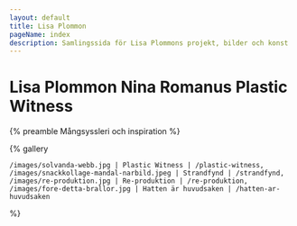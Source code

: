 ```yaml
---
layout: default
title: Lisa Plommon
pageName: index
description: Samlingssida för Lisa Plommons projekt, bilder och konst
---
```


# Lisa Plommon  Nina Romanus  Plastic Witness

{% preamble 
    Mångsyssleri och inspiration
%}

{% gallery

    /images/solvanda-webb.jpg | Plastic Witness | /plastic-witness,
    /images/snackkollage-mandal-narbild.jpeg | Strandfynd | /strandfynd,
    /images/re-produktion.jpg | Re-produktion | /re-produktion,
    /images/fore-detta-brallor.jpg | Hatten är huvudsaken | /hatten-ar-huvudsaken

%}
